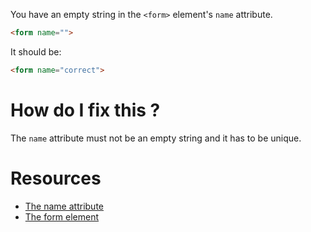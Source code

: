 You have an empty string in the `<form>` element's `name` attribute.

```html
<form name="">
```

It should be:

```html
<form name="correct">
```

# How do I fix this ?

The `name` attribute must not be an empty string and it has to be unique.

# Resources

* [The name attribute](https://www.w3.org/TR/html5/forms.html#attr-form-name)
* [The form element](https://developer.mozilla.org/en/docs/Web/HTML/Element/form)
